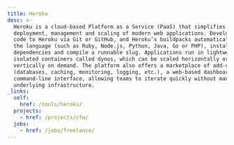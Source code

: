 ```yaml
---
title: Heroku
desc: >-
  Heroku is a cloud-based Platform as a Service (PaaS) that simplifies the
  deployment, management and scaling of modern web applications. Developers push
  code to Heroku via Git or GitHub, and Heroku’s buildpacks automatically detect
  the language (such as Ruby, Node.js, Python, Java, Go or PHP), install
  dependencies and compile a runnable slug. Applications run in lightweight,
  isolated containers called dynos, which can be scaled horizontally or
  vertically on demand. The platform also offers a marketplace of add-ons
  (databases, caching, monitoring, logging, etc.), a web-based dashboard and a
  command-line interface, allowing teams to iterate quickly without managing
  underlying infrastructure.
_links:
  self:
    href: /tools/heroku/
  projects:
    - href: /projects/cfw/
  jobs:
    - href: /jobs/freelance/
---
```

